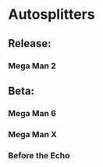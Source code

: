 # Autosplitters

## Release:
### Mega Man 2

## Beta:
### Mega Man 6
### Mega Man X
### Before the Echo
